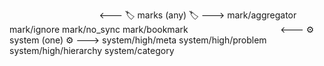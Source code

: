 ⠀⠀⠀⠀⠀⠀⠀⠀⠀⠀⠀⠀⠀⠀<--- 🏷️ marks (any) 🏷️ --->
mark/aggregator
mark/ignore
mark/no_sync
mark/bookmark
⠀⠀⠀⠀⠀⠀⠀⠀⠀⠀⠀⠀⠀⠀<--- ⚙️ system (one) ⚙️ --->
system/high/meta
system/high/problem
system/high/hierarchy
system/category